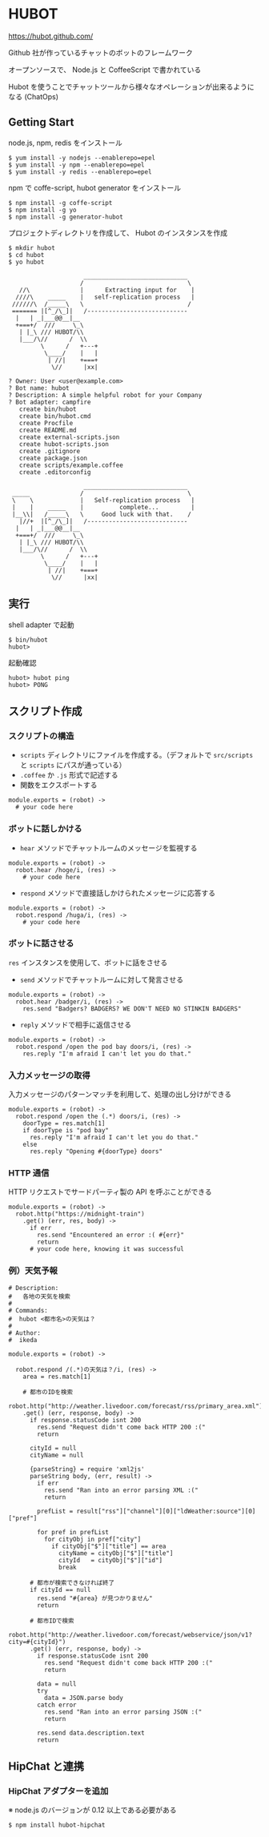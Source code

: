 # HUBOT

https://hubot.github.com/

Github 社が作っているチャットのボットのフレームワーク

オープンソースで、 Node.js と CoffeeScript で書かれている

Hubot を使うことでチャットツールから様々なオペレーションが出来るようになる (ChatOps)

## Getting Start

node.js, npm, redis をインストール
```
$ yum install -y nodejs --enablerepo=epel
$ yum install -y npm --enablerepo=epel
$ yum install -y redis --enablerepo=epel
```

npm で coffe-script, hubot generator をインストール
```
$ npm install -g coffe-script
$ npm install -g yo
$ npm install -g generator-hubot
```

プロジェクトディレクトリを作成して、 Hubot のインスタンスを作成
```
$ mkdir hubot
$ cd hubot
$ yo hubot

                     _____________________________
                    /                             \
   //\              |      Extracting input for    |
  ////\    _____    |   self-replication process   |
 //////\  /_____\   \                             /
 ======= |[^_/\_]|   /----------------------------
  |   | _|___@@__|__
  +===+/  ///     \_\
   | |_\ /// HUBOT/\\
   |___/\//      /  \\
         \      /   +---+
          \____/    |   |
           | //|    +===+
            \//      |xx|

? Owner: User <user@example.com>
? Bot name: hubot
? Description: A simple helpful robot for your Company
? Bot adapter: campfire
   create bin/hubot
   create bin/hubot.cmd
   create Procfile
   create README.md
   create external-scripts.json
   create hubot-scripts.json
   create .gitignore
   create package.json
   create scripts/example.coffee
   create .editorconfig

                     _____________________________
 _____              /                             \
 \    \             |   Self-replication process   |
 |    |    _____    |          complete...         |
 |__\\|   /_____\   \     Good luck with that.    /
   |//+  |[^_/\_]|   /----------------------------
  |   | _|___@@__|__
  +===+/  ///     \_\
   | |_\ /// HUBOT/\\
   |___/\//      /  \\
         \      /   +---+
          \____/    |   |
           | //|    +===+
            \//      |xx|

```

## 実行

shell adapter で起動
```
$ bin/hubot
hubot>
```

起動確認
```
hubot> hubot ping
hubot> PONG
```

## スクリプト作成
### スクリプトの構造
* `scripts` ディレクトリにファイルを作成する。（デフォルトで `src/scripts` と `scripts` にパスが通っている）
* `.coffee` か `.js` 形式で記述する
* 関数をエクスポートする
```
module.exports = (robot) ->
  # your code here
```

### ボットに話しかける
* `hear` メソッドでチャットルームのメッセージを監視する
```
module.exports = (robot) ->
  robot.hear /hoge/i, (res) ->
    # your code here
```

* `respond` メソッドで直接話しかけられたメッセージに応答する
```
module.exports = (robot) ->
  robot.respond /huga/i, (res) ->
    # your code here
```

### ボットに話させる
`res` インスタンスを使用して、ボットに話をさせる
* `send` メソッドでチャットルームに対して発言させる
```
module.exports = (robot) ->
  robot.hear /badger/i, (res) ->
    res.send "Badgers? BADGERS? WE DON'T NEED NO STINKIN BADGERS"
```

* `reply` メソッドで相手に返信させる
```
module.exports = (robot) ->
  robot.respond /open the pod bay doors/i, (res) ->
    res.reply "I'm afraid I can't let you do that."
```

### 入力メッセージの取得
入力メッセージのパターンマッチを利用して、処理の出し分けができる
```
module.exports = (robot) ->
  robot.respond /open the (.*) doors/i, (res) ->
    doorType = res.match[1]
    if doorType is "pod bay"
      res.reply "I'm afraid I can't let you do that."
    else
      res.reply "Opening #{doorType} doors"
```

### HTTP 通信
HTTP リクエストでサードパーティ製の API を呼ぶことができる
```
module.exports = (robot) ->
  robot.http("https://midnight-train")
    .get() (err, res, body) ->
      if err
        res.send "Encountered an error :( #{err}"
        return
      # your code here, knowing it was successful
```

### 例）天気予報
```
# Description:
#   各地の天気を検索
#
# Commands:
#  hubot <都市名>の天気は？
#
# Author:
#  ikeda

module.exports = (robot) ->

  robot.respond /(.*)の天気は？/i, (res) ->
    area = res.match[1]

    # 都市のIDを検索
    robot.http("http://weather.livedoor.com/forecast/rss/primary_area.xml")
    .get() (err, response, body) ->
      if response.statusCode isnt 200
        res.send "Request didn't come back HTTP 200 :("
        return

      cityId = null
      cityName = null

      {parseString} = require 'xml2js'
      parseString body, (err, result) ->
        if err
          res.send "Ran into an error parsing XML :("
          return

        prefList = result["rss"]["channel"][0]["ldWeather:source"][0]["pref"]

        for pref in prefList
          for cityObj in pref["city"]
            if cityObj["$"]["title"] == area
              cityName = cityObj["$"]["title"]
              cityId   = cityObj["$"]["id"]
              break

      # 都市が検索できなければ終了
      if cityId == null
        res.send "#{area} が見つかりません"
        return

      # 都市IDで検索
      robot.http("http://weather.livedoor.com/forecast/webservice/json/v1?city=#{cityId}")
      .get() (err, response, body) ->
        if response.statusCode isnt 200
          res.send "Request didn't come back HTTP 200 :("
          return

        data = null
        try
          data = JSON.parse body
        catch error
          res.send "Ran into an error parsing JSON :("
          return

        res.send data.description.text
        return
```

## HipChat と連携

### HipChat アダプターを追加
※ node.js のバージョンが 0.12 以上である必要がある
```
$ npm install hubot-hipchat
```










